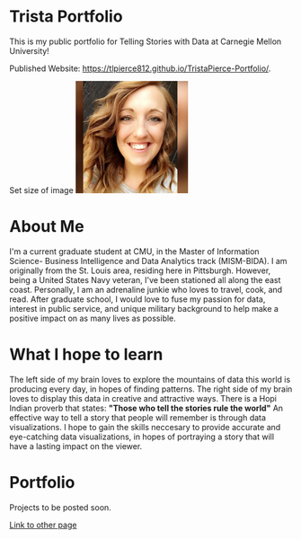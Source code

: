 # Trista Portfolio
This is my public portfolio for Telling Stories with Data at Carnegie Mellon University!

Published Website: https://tlpierce812.github.io/TristaPierce-Portfolio/.

Set size of image
<img src="Good Profile Pic.jfif" width="200"/>

# About Me
I'm a current graduate student at CMU, in the Master of Information Science- Business Intelligence and Data Analytics track (MISM-BIDA).
I am originally from the St. Louis area, residing here in Pittsburgh. However, being a United States Navy veteran, I've been stationed all along the east coast. 
Personally, I am an adrenaline junkie who loves to travel, cook, and read. After graduate school, I would love to fuse my passion for data, interest in public service, and unique military background to help make a positive impact on as many lives as possible.

# What I hope to learn 
The left side of my brain loves to explore the mountains of data this world is producing every day, in hopes of finding patterns.  The right side of my brain loves to display this data in creative and attractive ways. 
There is a Hopi Indian proverb that states: **"Those who tell the stories rule the world"**
An effective way to tell a story that people will remember is through data visualizations. I hope to gain the skills neccesary to provide accurate and eye-catching data visualizations, in hopes of portraying a story that will have a lasting impact on the viewer.

# Portfolio 
Projects to be posted soon.


[Link to other page](page2test.md)
